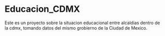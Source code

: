 # Educacion_CDMX
Este es un proyecto sobre la situacion educacional entre alcaldias dentro de la cdmx, tomando datos del mismo grobierno de la Ciudad de Mexico.
